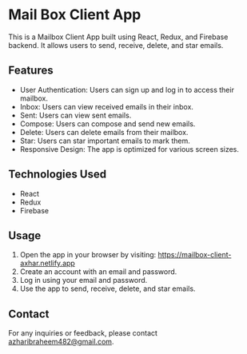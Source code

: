 # Mail Box Client App

This is a Mailbox Client App built using React, Redux, and Firebase backend. It allows users to send, receive, delete, and star emails.
##  Features

* User Authentication: Users can sign up and log in to access their mailbox.
* Inbox: Users can view received emails in their inbox.
* Sent: Users can view sent emails.
* Compose: Users can compose and send new emails.
* Delete: Users can delete emails from their mailbox.
* Star: Users can star important emails to mark them.
* Responsive Design: The app is optimized for various screen sizes.

 ## Technologies Used

* React
* Redux
* Firebase

## Usage

1. Open the app in your browser by visiting: https://mailbox-client-axhar.netlify.app
2. Create an account with an email and password.
3. Log in using your email and password.
4. Use the app to send, receive, delete, and star emails.

## Contact
For any inquiries or feedback, please contact azharibraheem482@gmail.com.
